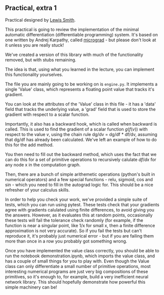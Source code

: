 ## Practical, extra 1

Practical designed by [Lewis Smith](https://www.robots.ox.ac.uk/~lsgs/).

This practical is going to review the implementation of the minimal automatic differentiation (differentiable programming) system.
It's based on one written by Andrej Karpathy, called [micrograd](
https://github.com/karpathy/micrograd) - but please don't look at it unless you are really stuck!

We've created a version of this library with much of the functionality removed, but with stubs remaining.

The idea is that, using what you learned in the lecture, you can implement this functionality yourselves.

The file you are mainly going to be working on is `engine.py`.
It implements a single 'Value' class, which represents a floating point value that tracks it's gradient.

You can look at the attributes of the 'Value' class in this file - it has a 'data' field that tracks the underlying value, a 'grad' field that is used to store the gradient with respect to a scalar function.

Importantly, it also has a backward hook, which is called when backward is called. This is used to find the gradient of a scalar function $g(f(v))$ with respect to the value $v$, using the chain rule dg/dv = dg/df * df/dv, assuming that dg/df has already been calculated.
We've left an example of how to do this for the add method.

You then need to fill out the backward method, which uses the fact that we can do this for a set of primitive operations to recursively calulate $df/dx$ for any node x in the computation graph.

Then, there are a bunch of simple arithemetic operations (python's built in numerical operators) and a few special functions - relu, sigmoid, cos and sin - which you need to fill in the autograd logic for. This should be a nice refresher of your calculus skills.

In order to help you check your work, we've provided a simple suite of tests, which you can run using pytest.
These tests check that your gradients agree with gradients calulated using finite differences, to avoid giving you the answers.
However, as it evaluates this at random points, occasionally these tests will fail the tolerance check randomly (for example, if the function is near a singular point, like 1/x for small x, then a finite difference approximation is not very accurate).
So if you fail the tests but can't reproduce it, it's probably just numerical error - but if you are failing them more than once in a row you probably got something wrong.

Once you have implemented the value class correctly, you should be able to run the notebook demonstration.ipynb, which imports the value class, and has a couple of small things for you to play with.
Even though the Value class can only differentiate a small number of primitive operations, most interesting numerical programs are just very big compositions of these primitives, so it's enough to, for example, build a very inefficient neural network library.
This should hopefully demonstrate how powerful this simple machinery can be!
